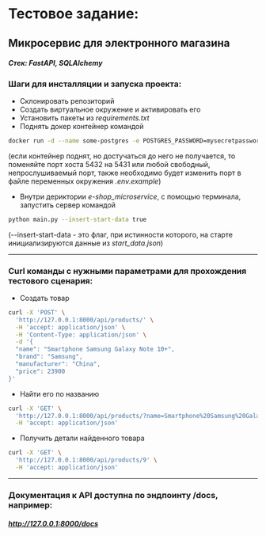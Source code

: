 # Тестовое задание:
## Микросервис для электронного магазина
##### Стек: FastAPI, SQLAlchemy

### Шаги для инсталляции и запуска проекта:

- Склонировать репозиторий
- Создать виртуальное окружение и активировать его
- Установить пакеты из _requirements.txt_
- Поднять докер контейнер командой
```sh
docker run -d --name some-postgres -e POSTGRES_PASSWORD=mysecretpassword -p 5432:5432 -d postgres 
```
(если контейнер поднят, но достучаться до него не получается, то поменяйте порт хоста 5432 на 5431 или любой свободный, непрослушиваемый порт, также необходимо будет изменить порт в файле переменных окружения _.env.example_)
- Внутри дериктории _e-shop_microservice_, с помощью терминала, запустить сервер командой
```sh
python main.py --insert-start-data true
```

(--insert-start-data - это флаг, при истинности которого, на старте инициализируются данные из _start_data.json_)

--------------------------
### Curl команды с нужными параметрами для прохождения тестового сценария:
- Создать товар
```sh
curl -X 'POST' \
  'http://127.0.0.1:8000/api/products/' \
  -H 'accept: application/json' \
  -H 'Content-Type: application/json' \
  -d '{
  "name": "Smartphone Samsung Galaxy Note 10+",
  "brand": "Samsung",
  "manufacturer": "China",
  "price": 23900
}'
```
- Найти его по названию
```sh
curl -X 'GET' \
  'http://127.0.0.1:8000/api/products/?name=Smartphone%20Samsung%20Galaxy%20Note%2010%2B&desc=false' \
  -H 'accept: application/json'
```
- Получить детали найденного товара
```sh
curl -X 'GET' \
  'http://127.0.0.1:8000/api/products/9' \
  -H 'accept: application/json'
```
 --------------------------
### Документация к API доступна по эндпоинту /docs, например:
##### http://127.0.0.1:8000/docs

